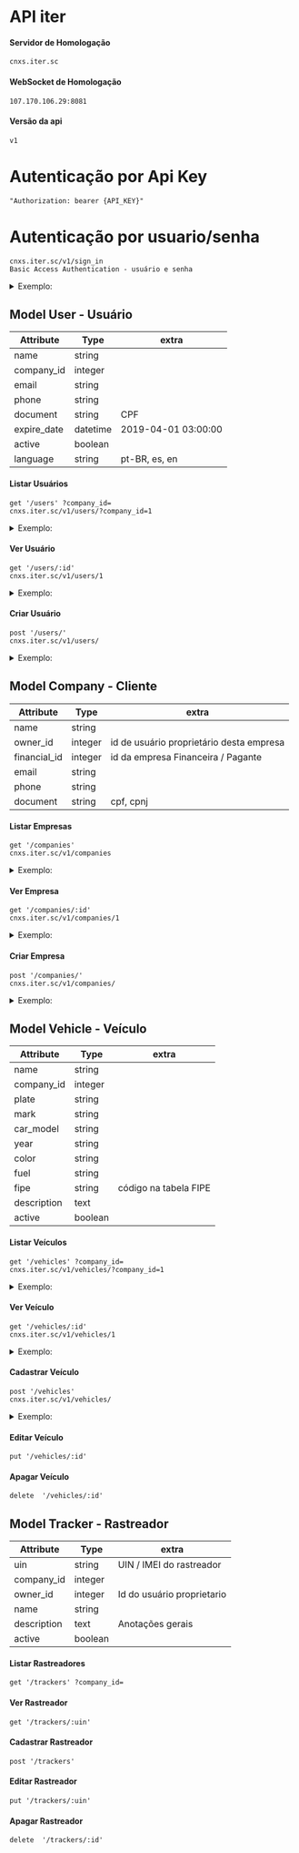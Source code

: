 # API iter
  #### Servidor de Homologação
    cnxs.iter.sc

  #### WebSocket de Homologação
    107.170.106.29:8081
    
  #### Versão da api
    v1

# Autenticação por Api Key
    "Authorization: bearer {API_KEY}" 

# Autenticação por usuario/senha
    cnxs.iter.sc/v1/sign_in
    Basic Access Authentication - usuário e senha
<details>
<summary>Exemplo:</summary>

```json
{
  "token": "MqLgkaAX3YD2KB22W8ZK",
  "realtime_channel_name": "3f500ca078d5799617e5e7c40a4fed38c41f270c118d1aa218c8c2eea5e900a2",
  "user": {
    "id": 1,
    "name": "John Doe",
    "company_id": 1,
    "avatar": "http://res.cloudinary.com/iter-telemetria/image/upload/avatar.jpg"
  },
  "access_profile": {
    "block_vehicles": true,
    "lock_trunk": true,
    "monitoring": true,
    "taxi": false
  }
}
```
</details>

## Model User - Usuário

| Attribute |Type | extra |
| ------ | ------ | ------ |
| name | string | |
| company_id | integer | |
| email | string | |
| phone  | string | |
| document  | string | CPF |
| expire_date | datetime | 2019-04-01 03:00:00 |
| active | boolean | |
| language | string | pt-BR, es, en |

#### Listar Usuários
    get '/users' ?company_id=
    cnxs.iter.sc/v1/users/?company_id=1

<details>
<summary>Exemplo:</summary>

```json

[
  {
    "id": 1,
    "company": 1,
    "name": "John Doe",
    "document": 87691457847,
    "email": "johndoe@example.com",
    "phone": "(048) 99161-8434",
    "expire": "2019-01-01T00:00:00.000Z",
    "language": "pt-BR"
  },
  {
    "id": 2,
    "company": 1,
    "name": "Jane Doe",
    "document": 16087637737,
    "email": "janedoe@example.com",
    "phone": "(048) 99616-9642",
    "expire": "2020-01-19T02:00:00.000Z",
    "language": "pt-BR"
  }
]
```
</details>

#### Ver Usuário
    get '/users/:id'
    cnxs.iter.sc/v1/users/1
<details>
<summary>Exemplo:</summary>

```json
{
    "user": {
        "id": 1,
        "name": "John Doe",
        "document": 87691457847,
        "company_id": 1,
        "contact": {
          "phone": "(048) 99161-8434",
          "email": "johndoe@example.com"
        },
        "address": {
          "zipcode": 88015203,
          "street": "R. Menino Deus",
          "number": 173,
          "district": "Centro",
          "city": "Florianópolis",
          "state": "Santa Catarina",
          "complement": ""
        },
        "expire": "2019-01-01T00:00:00.000Z",
        "active": true
    }
}
```
</details>

#### Criar Usuário
    post '/users/'
    cnxs.iter.sc/v1/users/
<details>
<summary>Exemplo:</summary>

```json
{ "user": { "email": "johndoe@example.com" ,"username": "johndoe", "name": "John Doe", "document": "87691457847", "expire_date": "2019-01-01 00:00:00", "phone": "048991618434", "language": "pt-BR", "time_zone": "Brasilia", "company_id": 1, "password": "TheNorthRemembers", "password_confirmation": "TheNorthRemembers", "access_level": 0, "zipcode": "88015203", "street": "R. Menino Deus", "number": "173", "district": "Centro", "city": "Florianópolis", "state": "Santa Catarina", "active": true   }}
```

</details>

## Model Company - Cliente
| Attribute |Type | extra |
| ------ | ------ | ------ |
| name | string | |
| owner_id | integer | id de usuário proprietário desta empresa  |
| financial_id | integer | id da empresa Financeira / Pagante |
| email | string | |
| phone  | string | |
| document  | string | cpf, cpnj |

#### Listar Empresas
    get '/companies'
    cnxs.iter.sc/v1/companies

<details>
<summary>Exemplo:</summary>

```json
[
  {
    "id": 1,
    "name": "One Telemetria"
  },
  {
    "id": 2,
    "name": "Two Telemetria"
  }
]
```
</details>

#### Ver Empresa
    get '/companies/:id'
    cnxs.iter.sc/v1/companies/1

<details>
<summary>Exemplo:</summary>

```json
{
  "id": 1,
  "name": "One Telemetria",
  "document": "56714555000150",
  "email": "contact@example.com",
  "phone": "(48) 3223-5726",
  "owner": 1,
  "financial": 1
}
```

</details>

#### Criar Empresa
    post '/companies/'
    cnxs.iter.sc/v1/companies/

<details>
<summary>Exemplo:</summary>

```json
{ "company": { "name": "Stark Industries", "document": "32991672000100", "email": "hi@stark.com",  "phone": "06232494747", "owner_id": 1, "financial": 1 } }
```

```json
{
  "id": 180,
  "name": "Stark Industries",
  "document": "32991672000100",
  "email": "hi@stark.com",
  "phone": "06232494747",
  "owner": 1,
  "financial": 1
}
```
</details>

## Model Vehicle - Veículo
| Attribute |Type | extra |
| ------ | ------ | ------ |
| name | string | |
| company_id | integer |   |
| plate | string |  |
| mark  | string | |
| car_model  | string |  |
| year | string | |
| color | string | |
| fuel | string | |
| fipe | string | código na tabela FIPE  |
| description | text | |
| active | boolean | |

#### Listar Veículos
    get '/vehicles' ?company_id=
    cnxs.iter.sc/v1/vehicles/?company_id=1

<details>
<summary>Exemplo:</summary>

```json
[
  {
    "id": 1,
    "name": "DeLorean",
    "description": "",
    "company_id": 1,
    "user_id": 1,
    "plate": "AAA111",
    "mark": "DeLorean",
    "car_model": "DMC-12",
    "year": "1982",
    "color": "gray",
    "fuel": "gasoline",
    "fipe": null,
    "active": true
  },
  {
    "id": 2,
    "name": "V8 Interceptor",
    "description": "",
    "company_id": 1,
    "user_id": 2,
    "plate": "BBB2222",
    "mark": "Ford",
    "car_model": "Falcon XB GT Coupe",
    "year": "1973",
    "color": "black",
    "fuel": "gasoline",
    "fipe": null,
    "active": true
  }
 ]
 ```
</details>

#### Ver Veículo
    get '/vehicles/:id'
    cnxs.iter.sc/v1/vehicles/1
    
<details>
<summary>Exemplo:</summary>

```json
[
  {
    "id": 1,
    "name": "DeLorean",
    "description": "",
    "company_id": 1,
    "user_id": 1,
    "plate": "AAA111",
    "mark": "DeLorean",
    "car_model": "DMC-12",
    "year": "1982",
    "color": "gray",
    "fuel": "gasoline",
    "fipe": null,
    "active": true
  }
 ]
 ```
 
</details>
    
#### Cadastrar Veículo
    post '/vehicles'
    cnxs.iter.sc/v1/vehicles/

<details>
<summary>Exemplo:</summary>

```json

{ "vehicle": {  "name": "DeLorean", "description": " ", "company_id": 1, "user_id": 1, "plate": "AAA111", "mark": "DeLorean", "car_model": "DMC-12", "year": "1982", "color": "gray", "fuel": "gasoline", "fipe": "333", "active": true } }

 ```
 
</details>

    
#### Editar Veículo
    put '/vehicles/:id'
#### Apagar Veículo 
    delete  '/vehicles/:id'

## Model Tracker - Rastreador
| Attribute |Type | extra |
| ------ | ------ | ------ |
| uin | string | UIN / IMEI do rastreador |
| company_id | integer |   |
| owner_id | integer | Id do usuário proprietario  |
| name | string |  |
| description | text | Anotações gerais |
| active | boolean | |

#### Listar Rastreadores
    get '/trackers' ?company_id=
#### Ver Rastreador
    get '/trackers/:uin'
#### Cadastrar Rastreador
    post '/trackers'
#### Editar Rastreador
    put '/trackers/:uin'
#### Apagar Rastreador 
    delete  '/trackers/:id'

